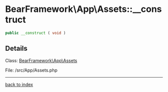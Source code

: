 # BearFramework\App\Assets::__construct

```php
public __construct ( void )
```

## Details

Class: [BearFramework\App\Assets](bearframework.app.assets.class.md)

File: /src/App/Assets.php

---

[back to index](index.md)

